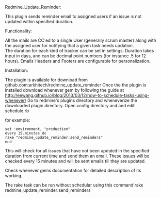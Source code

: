 Redmine_Update_Reminder:

This plugin sends reminder email to assigned users if an issue is not updated within specified duration.

Functionality:

All the mails are CC'ed to a single User (generally scrum master) along with the assigned user for notifying that a given task needs updation.  
The duration for each kind of tracker can be set in settings.
Duration takes input in days, and can be decimal point numbers (for instance .5 for 12 hours).
Emails Headers and Footers are configurable for personalization.

Installation:

The plugin is available for download from 
	github.com:arkhitech/redmine_update_reminder
Once the the plugin is installed download whenever gem by following the guide at 
	http://eewang.github.io/blog/2013/03/12/how-to-schedule-tasks-using-whenever/
Go to redmine's plugins directory and wheneverize the downloaded plugin directory.
Open config directory and and edit schedule.rb

for example:

	set :environment, "production"
	every 15.minutes do
	rake "redmine_update_reminder:send_reminders"
	end 

This will check for all issues that have not been updated in the specified duration from current time and send them an email. 
These issues will be checked every 15 minutes and will be sent emails till they are updated. 

Check whenever gems documentation for detailed description of its working.

The rake task can be run without schedular using this command
rake redmine_update_reminder:send_reminders

